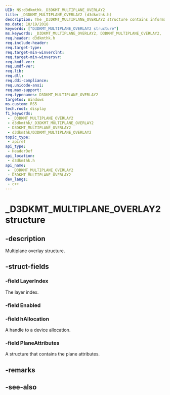 ```yaml
---
UID: NS:d3dkmthk._D3DKMT_MULTIPLANE_OVERLAY2
title: _D3DKMT_MULTIPLANE_OVERLAY2 (d3dkmthk.h)
description: The _D3DKMT_MULTIPLANE_OVERLAY2 structure contains information that is used to define a multiplane overlay.
ms.date: 10/19/2018
keywords: ["D3DKMT_MULTIPLANE_OVERLAY2 structure"]
ms.keywords: _D3DKMT_MULTIPLANE_OVERLAY2, D3DKMT_MULTIPLANE_OVERLAY2,
req.header: d3dkmthk.h
req.include-header: 
req.target-type: 
req.target-min-winverclnt: 
req.target-min-winversvr: 
req.kmdf-ver: 
req.umdf-ver: 
req.lib: 
req.dll: 
req.ddi-compliance: 
req.unicode-ansi: 
req.max-support: 
req.typenames: D3DKMT_MULTIPLANE_OVERLAY2
targetos: Windows
ms.custom: RS5
tech.root: display
f1_keywords:
 - _D3DKMT_MULTIPLANE_OVERLAY2
 - d3dkmthk/_D3DKMT_MULTIPLANE_OVERLAY2
 - D3DKMT_MULTIPLANE_OVERLAY2
 - d3dkmthk/D3DKMT_MULTIPLANE_OVERLAY2
topic_type:
 - apiref
api_type:
 - HeaderDef
api_location:
 - d3dkmthk.h
api_name:
 - _D3DKMT_MULTIPLANE_OVERLAY2
 - D3DKMT_MULTIPLANE_OVERLAY2
dev_langs:
 - c++
---
```


# _D3DKMT_MULTIPLANE_OVERLAY2 structure


## -description

Multiplane overlay structure.

## -struct-fields

### -field LayerIndex

The layer index.

### -field Enabled

### -field hAllocation

A handle to a device allocation.

### -field PlaneAttributes

 
A structure that contains the plane attributes.

## -remarks

## -see-also

